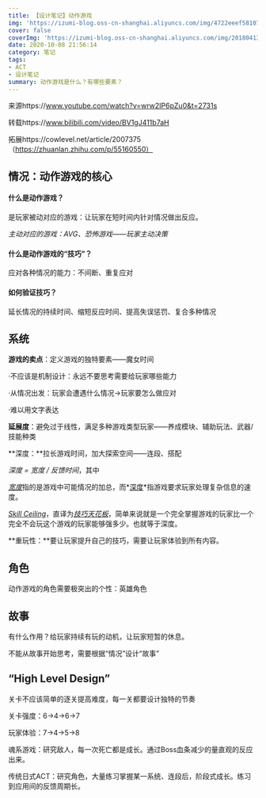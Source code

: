 ```yaml
---
title: 【设计笔记】动作游戏
img: 'https://izumi-blog.oss-cn-shanghai.aliyuncs.com/img/4722eeef58107f82.jpg'
cover: false
coverImg: 'https://izumi-blog.oss-cn-shanghai.aliyuncs.com/img/20180413101445_VXV2l.png'
date: 2020-10-08 21:56:14
category: 笔记
tags: 
- ACT
- 设计笔记
summary: 动作游戏是什么？有哪些要素？
---
```


来源https://www.youtube.com/watch?v=wrw2IP6pZu0&t=2731s

转载https://www.bilibili.com/video/BV1gJ411b7aH

拓展https://cowlevel.net/article/2007375（https://zhuanlan.zhihu.com/p/55160550）

<!--more-->

## 情况：动作游戏的核心

#### 什么是动作游戏？

是玩家被动对应的游戏：让玩家在短时间内针对情况做出反应。

*主动对应的游戏：AVG、恐怖游戏——玩家主动决策*

#### 什么是动作游戏的“技巧”？

应对各种情况的能力：不间断、重复应对

#### 如何验证技巧？

延长情况的持续时间、缩短反应时间、提高失误惩罚、复合多种情况

## 系统

**游戏的卖点**：定义游戏的独特要素——魔女时间

·不应该是机制设计：永远不要思考需要给玩家哪些能力

·从情况出发：玩家会遭遇什么情况→玩家要怎么做应对

·难以用文字表达

**延展度**：避免过于线性，满足多种游戏类型玩家——养成模块、辅助玩法、武器/技能种类

**深度：**拉长游戏时间，加大探索空间——连段、搭配

*深度 = 宽度 / 反馈时间*，其中

<u>*宽度*</u>指的是游戏中可能情况的加总，而*<u>深度</u>*指游戏要求玩家处理复杂信息的速度。

<u>*Skill Ceiling*</u>，直译为<u>*技巧天花板*</u>，简单来说就是一个完全掌握游戏的玩家比一个完全不会玩这个游戏的玩家能够强多少。也就等于深度。

**重玩性：**要让玩家提升自己的技巧，需要让玩家体验到所有内容。

## 角色

动作游戏的角色需要极突出的个性：英雄角色

## 故事

有什么作用？给玩家持续有玩的动机，让玩家短暂的休息。

不能从故事开始思考，需要根据“情况”设计“故事”

## “High Level  Design”

关卡不应该简单的逐关提高难度，每一关都要设计独特的节奏

关卡强度：6→4→6→7

玩家体验：7→4→5→8

魂系游戏：研究敌人，每一次死亡都是成长。通过Boss血条减少的量直观的反应出来。

传统日式ACT：研究角色，大量练习掌握某一系统、连段后，阶段式成长。练习到应用间的反馈周期长。

